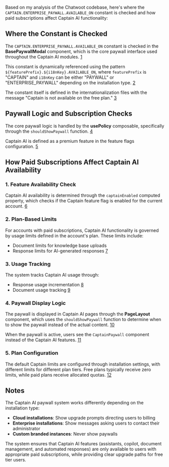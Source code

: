 Based on my analysis of the Chatwoot codebase, here's where the `CAPTAIN.ENTERPRISE_PAYWALL.AVAILABLE_ON` constant is checked and how paid subscriptions affect Captain AI functionality:

## Where the Constant is Checked

The `CAPTAIN.ENTERPRISE_PAYWALL.AVAILABLE_ON` constant is checked in the **BasePaywallModal** component, which is the core paywall interface used throughout the Captain AI modules. [1](#2-0) 

This constant is dynamically referenced using the pattern `${featurePrefix}.${i18nKey}.AVAILABLE_ON`, where `featurePrefix` is "CAPTAIN" and `i18nKey` can be either "PAYWALL" or "ENTERPRISE_PAYWALL" depending on the installation type. [2](#2-1) 

The constant itself is defined in the internationalization files with the message "Captain is not available on the free plan." [3](#2-2) 

## Paywall Logic and Subscription Checks

The core paywall logic is handled by the **usePolicy** composable, specifically through the `shouldShowPaywall` function. [4](#2-3) 

Captain AI is defined as a premium feature in the feature flags configuration. [5](#2-4) 

## How Paid Subscriptions Affect Captain AI Availability

### 1. Feature Availability Check
Captain AI availability is determined through the `captainEnabled` computed property, which checks if the Captain feature flag is enabled for the current account. [6](#2-5) 

### 2. Plan-Based Limits
For accounts with paid subscriptions, Captain AI functionality is governed by usage limits defined in the account's plan. These limits include:
- Document limits for knowledge base uploads
- Response limits for AI-generated responses [7](#2-6) 

### 3. Usage Tracking
The system tracks Captain AI usage through:
- Response usage incrementation [8](#2-7) 
- Document usage tracking [9](#2-8) 

### 4. Paywall Display Logic
The paywall is displayed in Captain AI pages through the **PageLayout** component, which uses the `shouldShowPaywall` function to determine when to show the paywall instead of the actual content. [10](#2-9) 

When the paywall is active, users see the `CaptainPaywall` component instead of the Captain AI features. [11](#2-10) 

### 5. Plan Configuration
The default Captain limits are configured through installation settings, with different limits for different plan tiers. Free plans typically receive zero limits, while paid plans receive allocated quotas. [12](#2-11) 

## Notes

The Captain AI paywall system works differently depending on the installation type:
- **Cloud installations**: Show upgrade prompts directing users to billing
- **Enterprise installations**: Show messages asking users to contact their administrator
- **Custom branded instances**: Never show paywalls

The system ensures that Captain AI features (assistants, copilot, document management, and automated responses) are only available to users with appropriate paid subscriptions, while providing clear upgrade paths for free tier users.